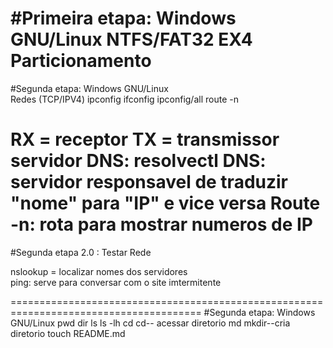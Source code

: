 #Primeira etapa:			Windows				GNU/Linux
                            NTFS/FAT32          EX4
							Particionamento
=======================================================================================							
#Segunda etapa:	 			Windows				GNU/Linux					
Redes (TCP/IPV4)            ipconfig            ifconfig
                            ipconfig/all        route -n

RX = receptor
TX = transmissor
servidor DNS: resolvectl
DNS: servidor responsavel de traduzir "nome" para "IP" e vice versa
Route -n: rota para mostrar numeros de IP
=======================================================================================
#Segunda etapa 2.0 : Testar Rede

nslookup = localizar nomes dos servidores 	
ping: serve para conversar com o site imtermitente

=======================================================================================
#Segunda etapa:				Windows				GNU/Linux
                                                pwd
							dir ls  			ls -lh
							cd                  cd-- acessar diretorio
							md                  mkdir--cria diretorio
												touch README.md
												
